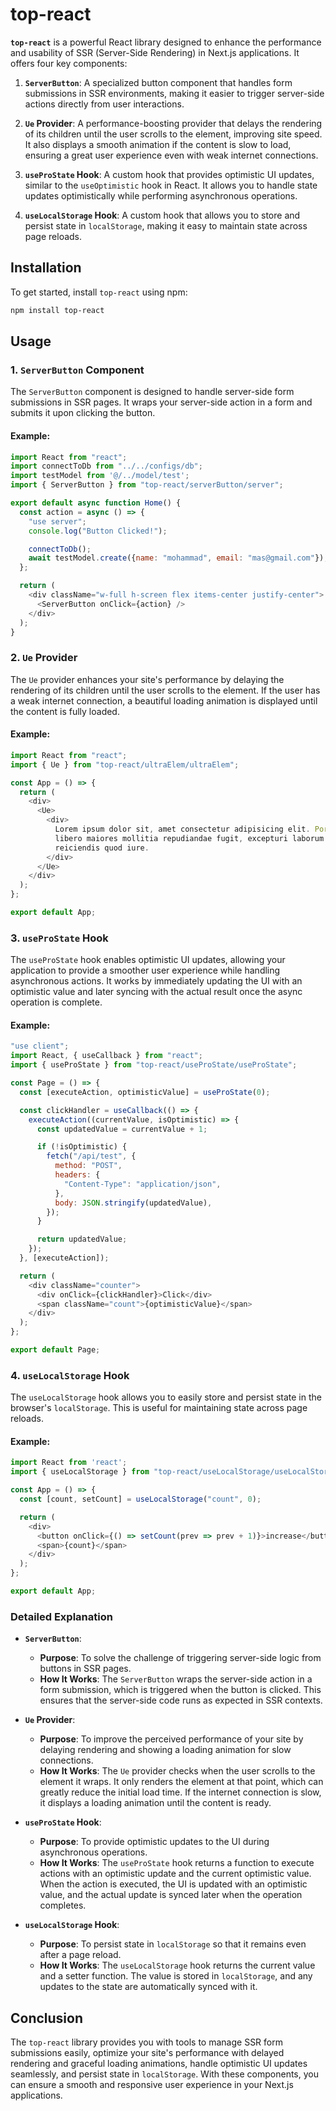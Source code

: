 
# top-react

**`top-react`** is a powerful React library designed to enhance the performance and usability of SSR (Server-Side Rendering) in Next.js applications. It offers four key components:

1. **`ServerButton`**: A specialized button component that handles form submissions in SSR environments, making it easier to trigger server-side actions directly from user interactions.
  
2. **`Ue` Provider**: A performance-boosting provider that delays the rendering of its children until the user scrolls to the element, improving site speed. It also displays a smooth animation if the content is slow to load, ensuring a great user experience even with weak internet connections.

3. **`useProState` Hook**: A custom hook that provides optimistic UI updates, similar to the `useOptimistic` hook in React. It allows you to handle state updates optimistically while performing asynchronous operations.

4. **`useLocalStorage` Hook**: A custom hook that allows you to store and persist state in `localStorage`, making it easy to maintain state across page reloads.

## Installation

To get started, install `top-react` using npm:

```bash
npm install top-react
```

## Usage

### 1. `ServerButton` Component

The `ServerButton` component is designed to handle server-side form submissions in SSR pages. It wraps your server-side action in a form and submits it upon clicking the button.

#### Example:

```javascript
import React from "react";
import connectToDb from "../../configs/db";
import testModel from '@/../model/test';
import { ServerButton } from "top-react/serverButton/server";

export default async function Home() {
  const action = async () => {
    "use server";
    console.log("Button Clicked!");

    connectToDb();
    await testModel.create({name: "mohammad", email: "mas@gmail.com"});
  };

  return (
    <div className="w-full h-screen flex items-center justify-center">
      <ServerButton onClick={action} />
    </div>
  );
}
```

### 2. `Ue` Provider

The `Ue` provider enhances your site's performance by delaying the rendering of its children until the user scrolls to the element. If the user has a weak internet connection, a beautiful loading animation is displayed until the content is fully loaded.

#### Example:

```javascript
import React from "react";
import { Ue } from "top-react/ultraElem/ultraElem";

const App = () => {
  return (
    <div>
      <Ue>
        <div>
          Lorem ipsum dolor sit, amet consectetur adipisicing elit. Porro ipsam
          libero maiores mollitia repudiandae fugit, excepturi laborum
          reiciendis quod iure.
        </div>
      </Ue>
    </div>
  );
};

export default App;
```

### 3. `useProState` Hook

The `useProState` hook enables optimistic UI updates, allowing your application to provide a smoother user experience while handling asynchronous actions. It works by immediately updating the UI with an optimistic value and later syncing with the actual result once the async operation is complete.

#### Example:

```javascript
"use client";
import React, { useCallback } from "react";
import { useProState } from "top-react/useProState/useProState";

const Page = () => {
  const [executeAction, optimisticValue] = useProState(0);

  const clickHandler = useCallback(() => {
    executeAction((currentValue, isOptimistic) => {
      const updatedValue = currentValue + 1;

      if (!isOptimistic) {
        fetch("/api/test", {
          method: "POST",
          headers: {
            "Content-Type": "application/json",
          },
          body: JSON.stringify(updatedValue),
        });
      }

      return updatedValue;
    });
  }, [executeAction]);

  return (
    <div className="counter">
      <div onClick={clickHandler}>Click</div>
      <span className="count">{optimisticValue}</span>
    </div>
  );
};

export default Page;
```

### 4. `useLocalStorage` Hook

The `useLocalStorage` hook allows you to easily store and persist state in the browser's `localStorage`. This is useful for maintaining state across page reloads.

#### Example:

```javascript
import React from 'react';
import { useLocalStorage } from "top-react/useLocalStorage/useLocalStorage";

const App = () => {
  const [count, setCount] = useLocalStorage("count", 0);

  return (
    <div>
      <button onClick={() => setCount(prev => prev + 1)}>increase</button>
      <span>{count}</span>
    </div>
  );
};

export default App;
```

### Detailed Explanation

- **`ServerButton`**: 
  - **Purpose**: To solve the challenge of triggering server-side logic from buttons in SSR pages.
  - **How It Works**: The `ServerButton` wraps the server-side action in a form submission, which is triggered when the button is clicked. This ensures that the server-side code runs as expected in SSR contexts.

- **`Ue` Provider**: 
  - **Purpose**: To improve the perceived performance of your site by delaying rendering and showing a loading animation for slow connections.
  - **How It Works**: The `Ue` provider checks when the user scrolls to the element it wraps. It only renders the element at that point, which can greatly reduce the initial load time. If the internet connection is slow, it displays a loading animation until the content is ready.

- **`useProState` Hook**: 
  - **Purpose**: To provide optimistic updates to the UI during asynchronous operations.
  - **How It Works**: The `useProState` hook returns a function to execute actions with an optimistic update and the current optimistic value. When the action is executed, the UI is updated with an optimistic value, and the actual update is synced later when the operation completes.

- **`useLocalStorage` Hook**: 
  - **Purpose**: To persist state in `localStorage` so that it remains even after a page reload.
  - **How It Works**: The `useLocalStorage` hook returns the current value and a setter function. The value is stored in `localStorage`, and any updates to the state are automatically synced with it.

## Conclusion

The `top-react` library provides you with tools to manage SSR form submissions easily, optimize your site's performance with delayed rendering and graceful loading animations, handle optimistic UI updates seamlessly, and persist state in `localStorage`. With these components, you can ensure a smooth and responsive user experience in your Next.js applications.
